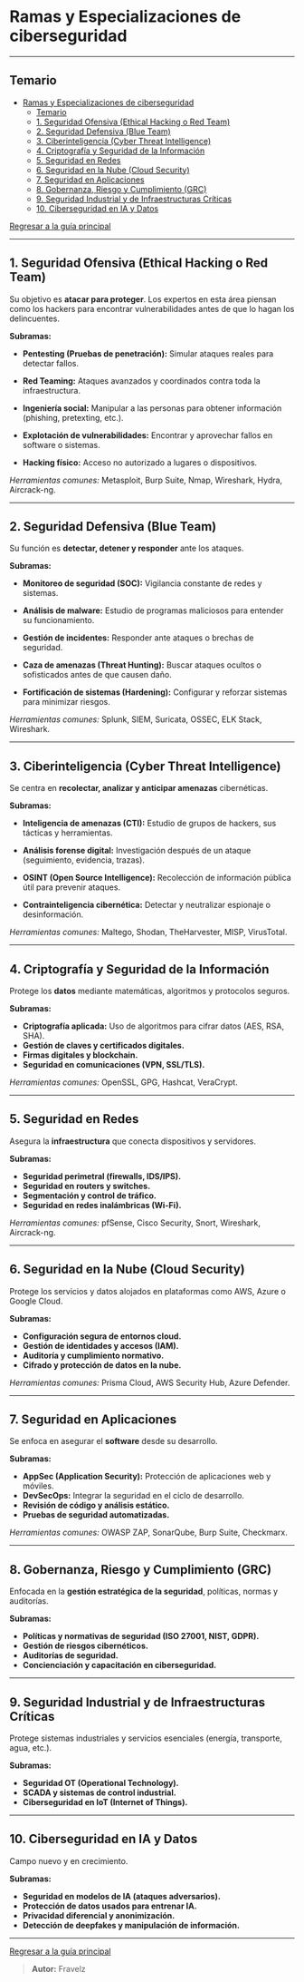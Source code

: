 # Ramas y Especializaciones de ciberseguridad

---

## Temario

- [Ramas y Especializaciones de ciberseguridad](#ramas-y-especializaciones-de-ciberseguridad)
  - [Temario](#temario)
  - [1. Seguridad Ofensiva (Ethical Hacking o Red Team)](#1-seguridad-ofensiva-ethical-hacking-o-red-team)
  - [2. Seguridad Defensiva (Blue Team)](#2-seguridad-defensiva-blue-team)
  - [3. Ciberinteligencia (Cyber Threat Intelligence)](#3-ciberinteligencia-cyber-threat-intelligence)
  - [4. Criptografía y Seguridad de la Información](#4-criptografía-y-seguridad-de-la-información)
  - [5. Seguridad en Redes](#5-seguridad-en-redes)
  - [6. Seguridad en la Nube (Cloud Security)](#6-seguridad-en-la-nube-cloud-security)
  - [7. Seguridad en Aplicaciones](#7-seguridad-en-aplicaciones)
  - [8. Gobernanza, Riesgo y Cumplimiento (GRC)](#8-gobernanza-riesgo-y-cumplimiento-grc)
  - [9. Seguridad Industrial y de Infraestructuras Críticas](#9-seguridad-industrial-y-de-infraestructuras-críticas)
  - [10. Ciberseguridad en IA y Datos](#10-ciberseguridad-en-ia-y-datos)

[Regresar a la guía principal](./../readme.md#3-ramas-y-especializaciones-de-ciberseguridad)

---

## 1. Seguridad Ofensiva (Ethical Hacking o Red Team)

Su objetivo es **atacar para proteger**. Los expertos en esta área piensan como los hackers para encontrar vulnerabilidades antes de que lo hagan los delincuentes.

**Subramas:**

- **Pentesting (Pruebas de penetración):** Simular ataques reales para detectar fallos.

- **Red Teaming:** Ataques avanzados y coordinados contra toda la infraestructura.

- **Ingeniería social:** Manipular a las personas para obtener información (phishing, pretexting, etc.).

- **Explotación de vulnerabilidades:** Encontrar y aprovechar fallos en software o sistemas.

- **Hacking físico:** Acceso no autorizado a lugares o dispositivos.

*Herramientas comunes:* Metasploit, Burp Suite, Nmap, Wireshark, Hydra, Aircrack-ng.

---

## 2. Seguridad Defensiva (Blue Team)

Su función es **detectar, detener y responder** ante los ataques.

**Subramas:**

- **Monitoreo de seguridad (SOC):** Vigilancia constante de redes y sistemas.

- **Análisis de malware:** Estudio de programas maliciosos para entender su funcionamiento.

- **Gestión de incidentes:** Responder ante ataques o brechas de seguridad.

- **Caza de amenazas (Threat Hunting):** Buscar ataques ocultos o sofisticados antes de que causen daño.

- **Fortificación de sistemas (Hardening):** Configurar y reforzar sistemas para minimizar riesgos.

*Herramientas comunes:* Splunk, SIEM, Suricata, OSSEC, ELK Stack, Wireshark.

---

## 3. Ciberinteligencia (Cyber Threat Intelligence)

Se centra en **recolectar, analizar y anticipar amenazas** cibernéticas.

**Subramas:**

- **Inteligencia de amenazas (CTI):** Estudio de grupos de hackers, sus tácticas y herramientas.

- **Análisis forense digital:** Investigación después de un ataque (seguimiento, evidencia, trazas).

- **OSINT (Open Source Intelligence):** Recolección de información pública útil para prevenir ataques.

- **Contrainteligencia cibernética:** Detectar y neutralizar espionaje o desinformación.

*Herramientas comunes:* Maltego, Shodan, TheHarvester, MISP, VirusTotal.

---

## 4. Criptografía y Seguridad de la Información

Protege los **datos** mediante matemáticas, algoritmos y protocolos seguros.

**Subramas:**

- **Criptografía aplicada:** Uso de algoritmos para cifrar datos (AES, RSA, SHA).
- **Gestión de claves y certificados digitales.**
- **Firmas digitales y blockchain.**
- **Seguridad en comunicaciones (VPN, SSL/TLS).**

*Herramientas comunes:* OpenSSL, GPG, Hashcat, VeraCrypt.

---

## 5. Seguridad en Redes

Asegura la **infraestructura** que conecta dispositivos y servidores.

**Subramas:**

- **Seguridad perimetral (firewalls, IDS/IPS).**
- **Seguridad en routers y switches.**
- **Segmentación y control de tráfico.**
- **Seguridad en redes inalámbricas (Wi-Fi).**

*Herramientas comunes:* pfSense, Cisco Security, Snort, Wireshark, Aircrack-ng.

---

## 6. Seguridad en la Nube (Cloud Security)

Protege los servicios y datos alojados en plataformas como AWS, Azure o Google Cloud.

**Subramas:**

- **Configuración segura de entornos cloud.**
- **Gestión de identidades y accesos (IAM).**
- **Auditoría y cumplimiento normativo.**
- **Cifrado y protección de datos en la nube.**

*Herramientas comunes:* Prisma Cloud, AWS Security Hub, Azure Defender.

---

## 7. Seguridad en Aplicaciones

Se enfoca en asegurar el **software** desde su desarrollo.

**Subramas:**

- **AppSec (Application Security):** Protección de aplicaciones web y móviles.
- **DevSecOps:** Integrar la seguridad en el ciclo de desarrollo.
- **Revisión de código y análisis estático.**
- **Pruebas de seguridad automatizadas.**

*Herramientas comunes:* OWASP ZAP, SonarQube, Burp Suite, Checkmarx.

---

## 8. Gobernanza, Riesgo y Cumplimiento (GRC)

Enfocada en la **gestión estratégica de la seguridad**, políticas, normas y auditorías.

**Subramas:**

- **Políticas y normativas de seguridad (ISO 27001, NIST, GDPR).**
- **Gestión de riesgos cibernéticos.**
- **Auditorías de seguridad.**
- **Concienciación y capacitación en ciberseguridad.**

---

## 9. Seguridad Industrial y de Infraestructuras Críticas

Protege sistemas industriales y servicios esenciales (energía, transporte, agua, etc.).

**Subramas:**

- **Seguridad OT (Operational Technology).**
- **SCADA y sistemas de control industrial.**
- **Ciberseguridad en IoT (Internet of Things).**

---

## 10. Ciberseguridad en IA y Datos

Campo nuevo y en crecimiento.

**Subramas:**

- **Seguridad en modelos de IA (ataques adversarios).**
- **Protección de datos usados para entrenar IA.**
- **Privacidad diferencial y anonimización.**
- **Detección de deepfakes y manipulación de información.**

---

[Regresar a la guía principal](./../readme.md#3-ramas-y-especializaciones-de-ciberseguridad)

> **Autor:** Fravelz
